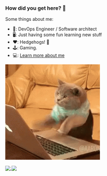 ### How did you get here? 🤖

Some things about me:

- 🧰: DevOps Engineer / Software architect
- 🖥: Just having some fun learning new stuff  
- ❤️: Hedgehogs!  🦔
- 🕹: Gaming.
- 💻: [Learn more about me](https://xamma.github.io) 

![Cat](assets/cat-computer.gif)  

<a href="https://github.com/xamma/github-readme-stats">
  <img height=200 align="center" src="https://github-readme-stats.vercel.app/api?username=xamma&show_icons=true&theme=radical&hide=issues,contribs" />
</a>
<a href="https://github.com/xamma/convoychat">
  <img height=200 align="center" src="https://github-readme-stats.vercel.app/api/top-langs?username=xamma&layout=compact&card_width=320" />
</a>

<!--
**xamma/xamma** is a ✨ _special_ ✨ repository because its `README.md` (this file) appears on your GitHub profile.

Here are some ideas to get you started:

- 🔭 I’m currently working on ...
- 🌱 I’m currently learning ...
- 👯 I’m looking to collaborate on ...
- 🤔 I’m looking for help with ...
- 💬 Ask me about ...
- 📫 How to reach me: ...
- 😄 Pronouns: ...
- ⚡ Fun fact: ...
-->
